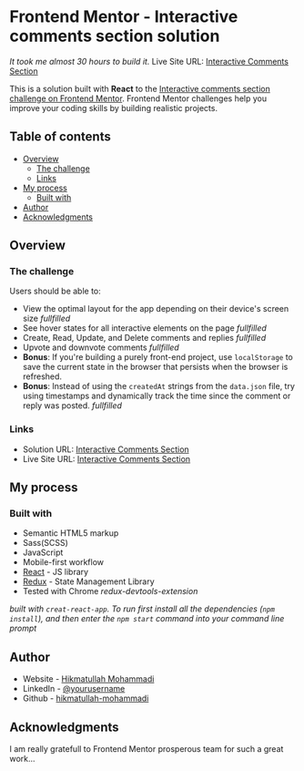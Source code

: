 # Frontend Mentor - Interactive comments section solution
*It took me almost 30 hours to build it.*
Live Site URL: [Interactive Comments Section](https://hm-interactive-comments-section.netlify.app")

This is a solution built with **React** to the [Interactive comments section challenge on Frontend Mentor](https://www.frontendmentor.io/challenges/interactive-comments-section-iG1RugEG9). Frontend Mentor challenges help you improve your coding skills by building realistic projects. 

## Table of contents

- [Overview](#overview)
  - [The challenge](#the-challenge)
  - [Links](#links)
- [My process](#my-process)
  - [Built with](#built-with)
- [Author](#author)
- [Acknowledgments](#acknowledgments)


## Overview

### The challenge

Users should be able to:

- View the optimal layout for the app depending on their device's screen size  *fullfilled*
- See hover states for all interactive elements on the page  *fullfilled*
- Create, Read, Update, and Delete comments and replies  *fullfilled*
- Upvote and downvote comments   *fullfilled*
- **Bonus**: If you're building a purely front-end project, use `localStorage` to save the current state in the browser that persists when the browser is refreshed.
- **Bonus**: Instead of using the `createdAt` strings from the `data.json` file, try using timestamps and dynamically track the time since the comment or reply was posted.   *fullfilled*


### Links

- Solution URL: [Interactive Comments Section](https://www.github.com/hikmatullah-mohammadi/interative-comments-section)
- Live Site URL: [Interactive Comments Section](https://hm-interactive-comments-section.netlify.app")

## My process

### Built with

- Semantic HTML5 markup
- Sass(SCSS)
- JavaScript
- Mobile-first workflow
- [React](https://reactjs.org/) - JS library
- [Redux](https://redux.js.org/) - State Management Library
- Tested with Chrome *redux-devtools-extension*

*built with `creat-react-app`. To run first install all the dependencies (`npm install`), and then
enter the `npm start` command into your command line prompt*

## Author

- Website - [Hikmatullah Mohammadi](https://hikmatullah-mohammadi.netlify.app)
- LinkedIn - [@yourusername](https://www.linkedin.com/in/hikmatullah-mohammadi-871550225)
- Github - [hikmatullah-mohammadi](https:www.github.com/hikmatullah-mohammadi)

## Acknowledgments

I am really gratefull to Frontend Mentor prosperous team for such a great work...